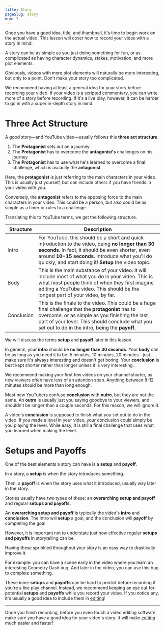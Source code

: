 ```yaml
---
title: Story
pageSlug: story
num: 7
---
```


Once you have a good idea, title, and thumbnail, it's time to begin work on the actual video. This lesson will cover how to record your video with a story in mind.

A story can be as simple as you just doing something for fun, or as complicated as having character dynamics, stakes, motivation, and more plot elements.

Obviously, videos with more plot elements will naturally be more interesting, but only to a point. Don't make your story too complicated.

We recommend having at least a general idea for your story before recording your video. If your video is a scripted commentary, you can write more of a story before recording. If it's a live play, however, it can be harder to go in with a super in-depth story in mind.

# Three Act Structure

A good story—and YouTube video—usually follows this **three act structure**.

1. The **Protagonist** sets out on a journey
2. The **Protagonist** has to overcome the **antagonist's** challenges on his journey
3. The **Protagonist** has to use what he's learned to overcome a final challenge, which is usuaully the **antagonist**

Here, the **protagonist** is just referring to the main characters in your video. This is usually just yourself, but can include others if you have friends in your video with you.

Conversely, the **antagonist** refers to the opposing force to the main characters in your video. This could be a person, but also could be as simple as a timer or rules to a challenge.

Translating this to YouTube terms, we get the following structure.

| Structure | Description |
|-----------|-------------|
| Intro | For YouTube, this should be a short and quick introduction to the video, being **no longer than 30 seconds**. In fact, it should be even shorter, even around **10-15 seconds**. Introduce what you'll do quickly, and start doing it! **Setup** the video topic. |
| Body | This is the main substance of your video. It will include most of what you do in your video. This is what most people think of when they first imagine editing a YouTube video. This should be the longest part of your video, by far. |
| Conclusion | This is the finale to the video. This could be a huge final challenge that the **protagonist** has to overcome, or as simple as you finishing the last part of your level. This should conclude what you set out to do in the intro, being the **payoff**. |

We will discuss the terms **setup** and **payoff** later in this lesson.

In general, your **intro** should be **no longer than 30 seconds**. Your **body** can be as long as you need it to be. 5 minutes, 10 minutes, 20 minutes—just make sure it's always interesting and doesn't get boring. Your **conclusion** is best kept shorter rather than longer unless it is very interesting.

We recommend making your first few videos on your channel shorter, as new viewers often have less of an attention span. Anything between 8-12 minutes should be more than long enough.

Most new YouTubers confuse **conclusion** with **outro**, but they are not the same. An **outro** is usually just you saying goodbye to your viewers, and shouldn't be longer than a couple seconds. For this reason, we will ignore it.

A video's **conclusion** is supposed to finish what you set out to do in the video. If you made a level in your video, your conclusion could simply be you playing the level. While easy, it is still a final challenge that uses what you learned when making the level.

# Setups and Payoffs

One of the best elements a story can have is a **setup** and **payoff**.

In a story, a **setup** is when the story introduces something.

Then, a **payoff** is when the story uses what it introduced, usually way later in the story.

Stories usually have two types of these: an **overarching setup and payoff** and regular **setups and payoffs**.

An **overarching setup and payoff** is typically the video's **intro** and **conclusion**. The intro will **setup** a goal, and the conclusion will **payoff** by completing the goal.

However, it is important not to understate just how effective regular **setups and payoffs** in storytelling can be.

Having these sprinkled throughout your story is an easy way to drastically improve it.

For example: you can have a scene early in the video where you learn an interesting Geometry Dash bug. And later in the video, you can use this bug to complete something.

These inner **setups** and **payoffs** can be hard to predict before recording if you're a live play channel. Instead, we recommend keeping an eye out for potential **setups** and **payoffs** while you record your video. If you notice any, it's usually a good idea to include them in [editing](/courses/learn-geometry-dash-youtube/editing/)!

---

Once you finish recording, before you even touch a video editing software, make sure you have a good idea for your video's story. It will make [editing](/courses/learn-geometry-dash-youtube/editing/) much easier and faster!